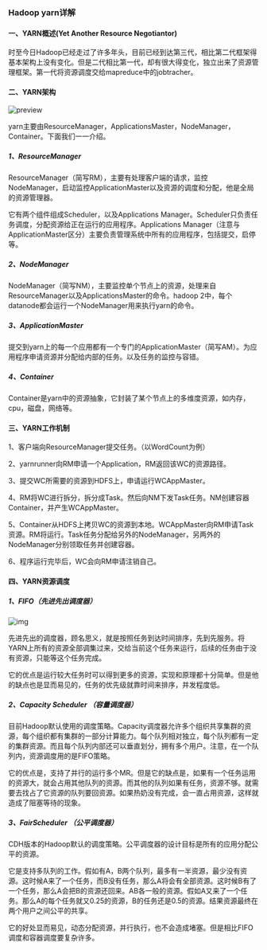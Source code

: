 ### Hadoop yarn详解

#### 一、YARN概述(Yet Another Resource Negotiantor)

时至今日Hadoop已经走过了许多年头，目前已经到达第三代，相比第二代框架得基本架构上没有变化。但是二代相比第一代，却有很大得变化，独立出来了资源管理框架。第一代将资源调度交给mapreduce中的jobtracher。

#### 二、YARN架构

![preview](https://pic1.zhimg.com/v2-5974feb77300f55f623b7f711b85e588_r.jpg)



yarn主要由ResourceManager，ApplicationsMaster，NodeManager，Container。下面我们一一介绍。

##### 1、ResourceManager

ResourceManager（简写RM），主要有处理客户端的请求，监控NodeManager，启动监控ApplicationMaster以及资源的调度和分配，他是全局的资源管理器。

它有两个组件组成Scheduler，以及Applications Manager。Scheduler只负责任务调度，分配资源给正在运行的应用程序。Applications Manager（注意与ApplicationMaster区分）主要负责管理系统中所有的应用程序，包括提交，启停等。

##### 2、NodeManager

NodeManager（简写NM），主要监控单个节点上的资源，处理来自ResourceManager以及ApplicationsMaster的命令。hadoop 2中，每个datanode都会运行一个NodeManager用来执行yarn的命令。

##### 3、ApplicationMaster

提交到yarn上的每一个应用都有一个专门的ApplicationMaster（简写AM）。为应用程序申请资源并分配给内部的任务。以及任务的监控与容错。

##### 4、Container

Container是yarn中的资源抽象，它封装了某个节点上的多维度资源，如内存，cpu，磁盘，网络等。

#### 三、YARN工作机制

1、客户端向ResourceManager提交任务。（以WordCount为例）

2、yarnrunner向RM申请一个Application，RM返回该WC的资源路径。

3、提交WC所需要的资源到HDFS上，申请运行WCAppMaster。

4、RM将WC进行拆分，拆分成Task。然后向NM下发Task任务。NM创建容器Container，并产生WCAppMaster。

5、Container从HDFS上拷贝WC的资源到本地。WCAppMaster向RM申请Task资源。RM将运行。Task任务分配给另外的NodeManager，另两外的NodeManager分别领取任务并创建容器。

6、程序运行完毕后，WC会向RM申请注销自己。

#### 四、YARN资源调度

##### 1、FIFO（先进先出调度器）

![img](https://img2018.cnblogs.com/blog/31857/201908/31857-20190801204346575-976593023.png)

先进先出的调度器，顾名思义，就是按照任务到达时间排序，先到先服务。将YARN上所有的资源全部调集过来，交给当前这个任务来运行，后续的任务由于没有资源，只能等这个任务完成。

它的优点是运行较大任务时可以得到更多的资源，实现和原理都十分简单。但是他的缺点也是显而易见的，任务的优先级就靠时间来排序，并发程度低。

##### 2、Capacity Scheduler （容量调度器）

目前Hadoop默认使用的调度策略。Capacity调度器允许多个组织共享集群的资源，每个组织都有集群的一部分计算能力。每个队列相对独立，每个队列都有一定的集群资源。而且每个队列内部还可以垂直划分，拥有多个用户。注意，在一个队列内，资源调度用的是FIFO策略。

它的优点是，支持了并行的运行多个MR。但是它的缺点是，如果有一个任务运用的资源大，就会占用其他队列的资源。而其他的队列如果有任务，资源不够。就需要去找占了它资源的队列要回资源。如果热奶没有完成，会一直占用资源，这样就造成了阻塞等待的现象。

##### 3、FairScheduler （公平调度器）

CDH版本的Hadoop默认的调度策略。公平调度器的设计目标是所有的应用分配公平的资源。

它是支持多队列的工作。假如有A，B两个队列，最多有一半资源，最少没有资源。这时候A来了一个任务，而B没有任务，那么A将会有全部资源。这时候B有了一个任务，那么A会把B的资源还回来。AB各一般的资源。假如A又来了一个任务。那么A的每个任务就又0.25的资源，B的任务还是0.5的资源。结果资源最终在两个用户之间公平的共享。

它的好处显而易见，动态分配资源，并行执行，也不会造成堵塞。但是相比FIFO调度和容器调度要复杂许多。